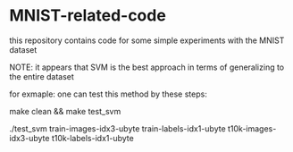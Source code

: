 MNIST-related-code
==================

this repository contains code for some simple experiments with the MNIST dataset

NOTE: it appears that SVM is the best approach in terms of generalizing to the entire dataset

for exmaple: one can test this method by these steps: 

make clean && make test_svm

./test_svm train-images-idx3-ubyte train-labels-idx1-ubyte t10k-images-idx3-ubyte t10k-labels-idx1-ubyte
